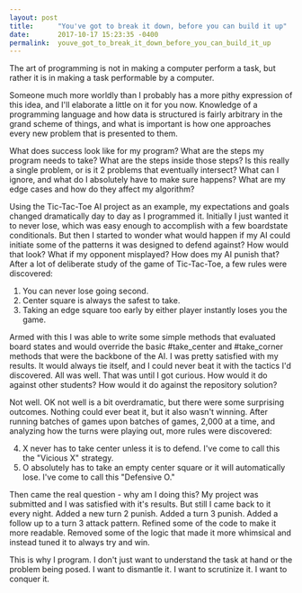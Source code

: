 ```yaml
---
layout: post
title:      "You've got to break it down, before you can build it up"
date:       2017-10-17 15:23:35 -0400
permalink:  youve_got_to_break_it_down_before_you_can_build_it_up
---
```



The art of programming is not in making a computer perform a task, but rather it is in making a task performable by a computer.

Someone much more worldly than I probably has a more pithy expression of this idea, and I'll elaborate a little on it for you now.  Knowledge of a programming language and how data is structured is fairly arbitrary in the grand scheme of things, and what is important is how one approaches every new problem that is presented to them.

What does success look like for my program? What are the steps my program needs to take? What are the steps inside those steps? Is this really a single problem, or is it 2 problems that eventually intersect? What can I ignore, and what do I absolutely have to make sure happens? What are my edge cases and how do they affect my algorithm?

Using the Tic-Tac-Toe AI project as an example, my expectations and goals changed dramatically day to day as I programmed it.  Initially I just wanted it to never lose, which was easy enough to accomplish with a few boardstate conditionals.  But then I started to wonder what would happen if my AI could initiate some of the patterns it was designed to defend against? How would that look? What if my opponent misplayed? How does my AI punish that? After a lot of deliberate study of the game of Tic-Tac-Toe, a few rules were discovered:


1. You can never lose going second.
2. Center square is always the safest to take.
3. Taking an edge square too early by either player instantly loses you the game.

Armed with this I was able to write some simple methods that evaluated board states and would override the basic #take_center and #take_corner methods that were the backbone of the AI.  I was pretty satisfied with my results.  It would always tie itself, and I could never beat it with the tactics I'd discovered. All was well. That was until I got curious. How would it do against other students? How would it do against the repository solution?

Not well. OK not well is a bit overdramatic, but there were some surprising outcomes.  Nothing could ever beat it, but it also wasn't winning.  After running batches of games upon batches of games, 2,000 at a time, and analyzing how the turns were playing out, more rules were discovered:

4. X never has to take center unless it is to defend. I've come to call this the "Vicious X" strategy.
5. O absolutely has to take an empty center square or it will automatically lose. I've come to call this "Defensive O."

Then came the real question - why am I doing this? My project was submitted and I was satisfied with it's results. But still I came back to it every night. Added a new turn 2 punish. Added a turn 3 punish. Added a follow up to a turn 3 attack pattern. Refined some of the code to make it more readable. Removed some of the logic that made it more whimsical and instead tuned it to always try and win.

This is why I program. I don't just want to understand the task at hand or the problem being posed. I want to dismantle it. I want to scrutinize it. I want to conquer it.
